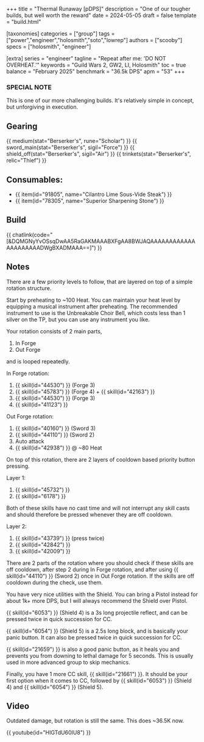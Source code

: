 +++
title = "Thermal Runaway [pDPS]"
description = "One of our tougher builds, but well worth the reward"
date = 2024-05-05
draft = false
template = "build.html"

[taxonomies]
categories = ["group"]
tags = ["power","engineer","holosmith","soto","lowrep"]
authors = ["scooby"]
specs = ["holosmith", "engineer"]

[extra]
series = "engineer"
tagline = "Repeat after me: 'DO NOT OVERHEAT.'"
keywords = "Guild Wars 2, GW2, LI, Holosmith"
toc = true
balance = "February 2025"
benchmark = "36.5k DPS"
apm = "53"
+++

### SPECIAL NOTE

This is one of our more challenging builds. It's relatively simple in concept, but unforgiving in execution. 

## Gearing

{{ medium(stat="Berserker's", rune="Scholar") }}
{{ sword_main(stat="Berserker's", sigil="Force") }}
{{ shield_off(stat="Berserker's", sigil="Air") }}
{{ trinkets(stat="Berserker's", relic="Thief") }}

## Consumables:

- {{ item(id="91805", name="Cilantro Lime Sous-Vide Steak") }}
- {{ item(id="78305", name="Superior Sharpening Stone") }}

## Build

{{ chatlink(code="[&DQMGNyYvOSsqDwAA5RaGAKMAAABXFgAA8BWJAQAAAAAAAAAAAAAAAAAAAAADWgBXADMAAA==]") }}

## Notes

There are a few priority levels to follow, that are layered on top of a simple rotation structure.

Start by preheating to ~100 Heat. You can maintain your heat level by equipping a musical instrument after preheating. The recommended instrument to use is the Unbreakable Choir Bell, which costs less than 1 silver on the TP, but you can use any instrument you like.

Your rotation consists of 2 main parts,

1. In Forge  
1. Out Forge

and is looped repeatedly.

In Forge rotation:

1. {{ skill(id="44530") }} (Forge 3)  
1. {{ skill(id="45783") }} (Forge 4) + {{ skill(id="42163") }}  
1. {{ skill(id="44530") }} (Forge 3)  
1. {{ skill(id="41123") }}

Out Forge rotation:
1. {{ skill(id="40160") }} (Sword 3)
1. {{ skill(id="44110") }} (Sword 2)
1. Auto attack  
1. {{ skill(id="42938") }} @ ~80 Heat

On top of this rotation, there are 2 layers of cooldown based priority button pressing.

Layer 1:

1. {{ skill(id="45732") }}  
1. {{ skill(id="6178") }}

Both of these skills have no cast time and will not interrupt any skill casts and should therefore be pressed whenever they are off cooldown.

Layer 2:

1. {{ skill(id="43739") }} (press twice)  
1. {{ skill(id="42842") }}  
1. {{ skill(id="42009") }}

There are 2 parts of the rotation where you should check if these skills are off cooldown, after step 2 during In Forge rotation, and after using {{ skill(id="44110") }} (Sword 2) once in Out Forge rotation. If the skills are off cooldown during the check, use them.

You have very nice utilities with the Shield. You can bring a Pistol instead for about 1k+ more DPS, but I will always recommend the Shield over Pistol. 

{{ skill(id="6053") }} (Shield 4) is a 3s long projectile reflect, and can be pressed twice in quick succession for CC. 

{{ skill(id="6054") }} (Shield 5) is a 2.5s long block, and is basically your panic button. It can also be pressed twice in quick succession for CC.

{{ skill(id="21659") }} is also a good panic button, as it heals you and prevents you from downing to lethal damage for 5 seconds. This is usually used in more advanced group to skip mechanics.

Finally, you have 1 more CC skill, {{ skill(id="21661") }}. It should be your first option when it comes to CC, followed by {{ skill(id="6053") }} (Shield 4) and {{ skill(id="6054") }} (Shield 5).

## Video

Outdated damage, but rotation is still the same. This does ~36.5K now.

{{ youtube(id="HIGTdU60IU8") }}
